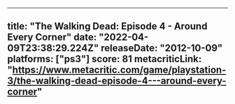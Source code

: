 
---
title: "The Walking Dead: Episode 4 - Around Every Corner"
date: "2022-04-09T23:38:29.224Z"
releaseDate: "2012-10-09"
platforms: ["ps3"]
score: 81
metacriticLink: "https://www.metacritic.com/game/playstation-3/the-walking-dead-episode-4---around-every-corner"
---
